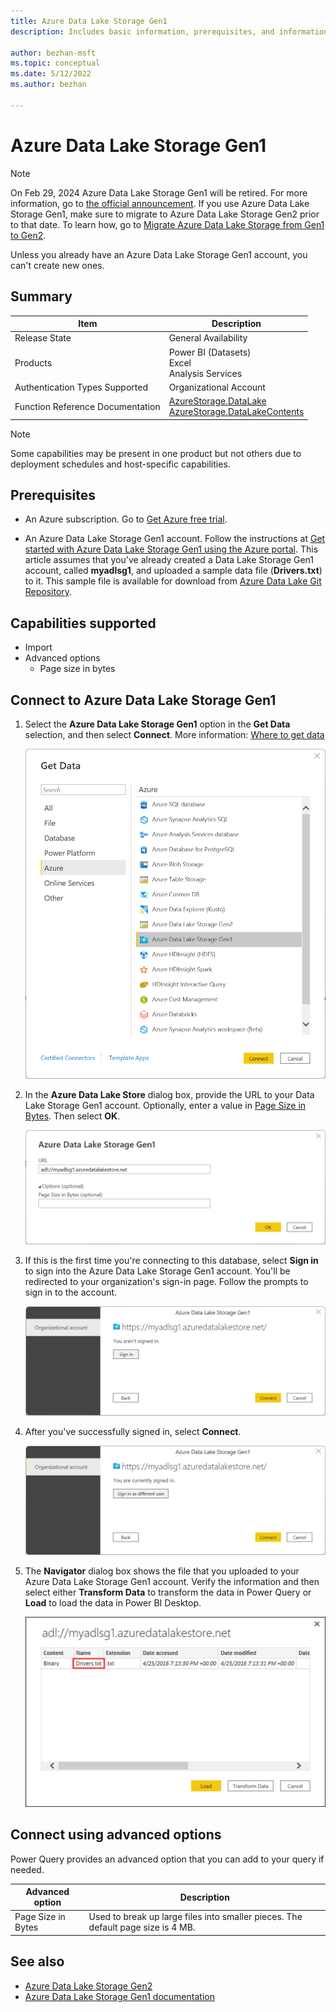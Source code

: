 ```yaml
---
title: Azure Data Lake Storage Gen1
description: Includes basic information, prerequisites, and information on how to connect to Azure Data Lake Storage Gen1.

author: bezhan-msft
ms.topic: conceptual
ms.date: 5/12/2022
ms.author: bezhan

---
```


# Azure Data Lake Storage Gen1

>[!Note]
> On Feb 29, 2024 Azure Data Lake Storage Gen1 will be retired. For more information, go to [the official announcement](https://azure.microsoft.com/updates/action-required-switch-to-azure-data-lake-storage-gen2-by-29-february-2024/). If you use Azure Data Lake Storage Gen1, make sure to migrate to Azure Data Lake Storage Gen2 prior to that date. To learn how, go to [Migrate Azure Data Lake Storage from Gen1 to Gen2](/azure/storage/blobs/data-lake-storage-migrate-gen1-to-gen2).
>
>Unless you already have an Azure Data Lake Storage Gen1 account, you can't create new ones.

## Summary

| Item | Description |
| ---- | ----------- |
| Release State | General Availability |
| Products | Power BI (Datasets)<br/>Excel</br>Analysis Services |
| Authentication Types Supported | Organizational Account |
| Function Reference Documentation | [AzureStorage.DataLake](/powerquery-m/azurestorage-datalake)<br/>[AzureStorage.DataLakeContents](/powerquery-m/azurestorage-datalakecontents) |

>[!Note]
> Some capabilities may be present in one product but not others due to deployment schedules and host-specific capabilities.

## Prerequisites

* An Azure subscription. Go to [Get Azure free trial](https://azure.microsoft.com/pricing/free-trial/).

* An Azure Data Lake Storage Gen1 account. Follow the instructions at [Get started with Azure Data Lake Storage Gen1 using the Azure portal](/azure/data-lake-store/data-lake-store-get-started-portal). This article assumes that you've already created a Data Lake Storage Gen1 account, called **myadlsg1**, and uploaded a sample data file (**Drivers.txt**) to it. This sample file is available for download from [Azure Data Lake Git Repository](https://github.com/Azure/usql/tree/master/Examples/Samples/Data/AmbulanceData/Drivers.txt).

## Capabilities supported

* Import
* Advanced options
  * Page size in bytes

## Connect to Azure Data Lake Storage Gen1

1. Select the **Azure Data Lake Storage Gen1** option in the **Get Data** selection, and then select **Connect**. More information: [Where to get data](../where-to-get-data.md)

   ![Screenshot of the Get Data dialog box with the Azure Data Lake Store option highlighted and the Connect option called out.](./media/azure-data-lake-storage-gen1/get-data-lake-store-account.png)

2. In the **Azure Data Lake Store** dialog box, provide the URL to your Data Lake Storage Gen1 account. Optionally, enter a value in [Page Size in Bytes](#connect-using-advanced-options). Then select **OK**.

    ![Screenshot of the Azure Data Lake Storage Gen1 dialog box, with the URL entered.](./media/azure-data-lake-storage-gen1/get-data-lake-store-account-signin.png)

3. If this is the first time you're connecting to this database, select **Sign in** to sign into the Azure Data Lake Storage Gen1 account. You'll be redirected to your organization's sign-in page. Follow the prompts to sign in to the account.

   ![Screenshot of the sign in dialog box for Azure Data Lake Storage Gen1, ready to be signed in.](./media/azure-data-lake-storage-gen1/get-data-lake-store-account-url.png)

4. After you've successfully signed in, select **Connect**.

   ![Screenshot of the sign in dialog box for Azure Data Lake Storage Gen1, with the user signed in and ready to connect.](./media/azure-data-lake-storage-gen1/get-data-lake-store-account-connect.png)

5. The **Navigator** dialog box shows the file that you uploaded to your Azure Data Lake Storage Gen1 account. Verify the information and then select either **Transform Data** to transform the data in Power Query or **Load** to load the data in Power BI Desktop.

   ![Screenshot of the Navigator open and containing the data from the Drivers.text file.](./media/azure-data-lake-storage-gen1/get-data-lake-store-account-load.png)

## Connect using advanced options

Power Query provides an advanced option that you can add to your query if needed.

|Advanced option|Description|
|---------------|-----------|
|Page Size in Bytes|Used to break up large files into smaller pieces. The default page size is 4 MB.|

## See also

* [Azure Data Lake Storage Gen2](data-lake-storage.md)
* [Azure Data Lake Storage Gen1 documentation](/azure/data-lake-store/)
